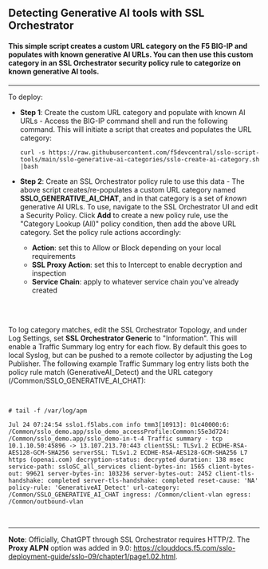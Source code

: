 ## Detecting Generative AI tools with SSL Orchestrator

#### This simple script creates a custom URL category on the F5 BIG-IP and populates with known generative AI URLs. You can then use this custom category in an SSL Orchestrator security policy rule to categorize on known generative AI tools.

-----------------
To deploy:

* **Step 1**: Create the custom URL category and populate with known AI URLs - Access the BIG-IP command shell and run the following command. This will initiate a script that creates and populates the URL category:

  ```
  curl -s https://raw.githubusercontent.com/f5devcentral/sslo-script-tools/main/sslo-generative-ai-categories/sslo-create-ai-category.sh |bash
  ```

* **Step 2**: Create an SSL Orchestrator policy rule to use this data - The above script creates/re-populates a custom URL category named **SSLO_GENERATIVE_AI_CHAT**, and in that category is a set of _known_ generative AI URLs. To use, navigate to the SSL Orchestrator UI and edit a Security Policy. Click **Add** to create a new policy rule, use the "Category Lookup (All)" policy condition, then add the above URL category. Set the policy rule actions accordingly:

  * **Action**: set this to Allow or Block depending on your local requirements
  * **SSL Proxy Action**: set this to Intercept to enable decryption and inspection
  * **Service Chain**: apply to whatever service chain you've already created
 

<br />
<br />

To log category matches, edit the SSL Orchestrator Topology, and under Log Settings, set **SSL Orchestrator Generic** to "Information". This will enable a Traffic Summary log entry for each flow. By default this goes to local Syslog, but can be pushed to a remote collector by adjusting the Log Publisher. The following example Traffic Summary log entry lists both the policy rule match (GenerativeAI_Detect) and the URL category (/Common/SSLO_GENERATIVE_AI_CHAT):

<br />

```
# tail -f /var/log/apm

Jul 24 07:24:54 sslo1.f5labs.com info tmm3[10913]: 01c40000:6: /Common/sslo_demo.app/sslo_demo_accessProfile:Common:55e3d724: /Common/sslo_demo.app/sslo_demo-in-t-4 Traffic summary - tcp 10.1.10.50:45896 -> 13.107.213.70:443 clientSSL: TLSv1.2 ECDHE-RSA-AES128-GCM-SHA256 serverSSL: TLSv1.2 ECDHE-RSA-AES128-GCM-SHA256 L7 https (openai.com) decryption-status: decrypted duration: 138 msec service-path: ssloSC_all_services client-bytes-in: 1565 client-bytes-out: 99621 server-bytes-in: 103236 server-bytes-out: 2452 client-tls-handshake: completed server-tls-handshake: completed reset-cause: 'NA' policy-rule: 'GenerativeAI_Detect' url-category: /Common/SSLO_GENERATIVE_AI_CHAT ingress: /Common/client-vlan egress: /Common/outbound-vlan
```

<br />

-----------------
**Note**: Officially, ChatGPT through SSL Orchestrator requires HTTP/2. The **Proxy ALPN** option was added in 9.0: https://clouddocs.f5.com/sslo-deployment-guide/sslo-09/chapter1/page1.02.html. 
